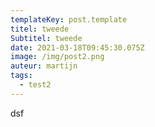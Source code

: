 ```yaml
---
templateKey: post.template
titel: tweede
Subtitel: tweede
date: 2021-03-18T09:45:30.075Z
image: /img/post2.png
auteur: martijn
tags:
  - test2
---
```

dsf